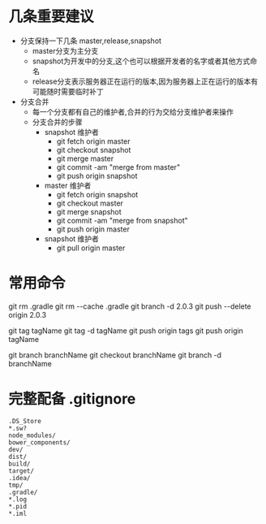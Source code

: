 # 几条重要建议
* 分支保持一下几条 master,release,snapshot
	* master分支为主分支
	* snapshot为开发中的分支,这个也可以根据开发者的名字或者其他方式命名
	* release分支表示服务器正在运行的版本,因为服务器上正在运行的版本有可能随时需要临时补丁
* 分支合并
	* 每一个分支都有自己的维护者,合并的行为交给分支维护者来操作
	* 分支合并的步骤
		* snapshot 维护者
			* git fetch origin master
			* git checkout snapshot
			* git merge master
			* git commit -am "merge from master"
			* git push origin snapshot
		* master 维护者
			* git fetch origin snapshot
			* git checkout master
			* git merge snapshot
			* git commit -am "merge from snapshot"
			* git push origin master
		* snapshot 维护者
			* git pull origin master

# 常用命令
git rm .gradle
git rm --cache .gradle
git branch -d 2.0.3
git push --delete origin 2.0.3

git tag tagName
git tag -d tagName
git push origin tags
git push origin tagName

git branch branchName
git checkout branchName
git branch -d branchName

# 完整配备 .gitignore
```
.DS_Store
*.sw?
node_modules/
bower_components/
dev/
dist/
build/
target/
.idea/
tmp/
.gradle/
*.log
*.pid
*.iml
```
